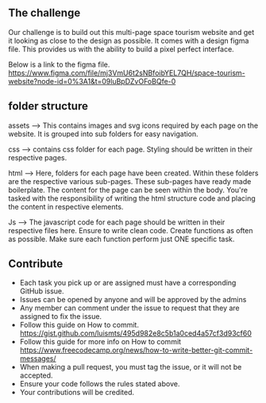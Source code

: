 ## The challenge

Our challenge is to build out this multi-page space tourism website and get it looking as close to the design as possible. It comes with a design figma file. This provides us with the ability to build a pixel perfect interface.

Below is a link to the figma file.
https://www.figma.com/file/mj3VmU6t2sNBfoibYEL7QH/space-tourism-website?node-id=0%3A1&t=09luBpDZvOFoBQfe-0

## folder structure

assets --> This contains images and svg icons required by each page on the website. It is grouped into sub folders for easy navigation.

css --> contains css folder for each page. Styling should be written in their respective pages.

html --> Here, folders for each page have been created. Within these folders are the respective various sub-pages. These sub-pages have ready made boilerplate. The content for the page can be seen within the body. You're tasked with the responsibility of writing the html structure code and placing the content in respective elements.

Js --> The javascript code for each page should be written in their respective files here. Ensure to write clean code. Create functions as often as possible. Make sure each function perform just ONE specific task.

## Contribute

- Each task you pick up or are assigned must have a corresponding GitHub issue.
- Issues can be opened by anyone and will be approved by the admins
- Any member can comment under the issue to request that they are assigned to fix the issue.
- Follow this guide on How to commit.
  https://gist.github.com/luismts/495d982e8c5b1a0ced4a57cf3d93cf60
- Follow this guide for more info on How to commit
  https://www.freecodecamp.org/news/how-to-write-better-git-commit-messages/
- When making a pull request, you must tag the issue, or it will not be accepted.
- Ensure your code follows the rules stated above.
- Your contributions will be credited.
